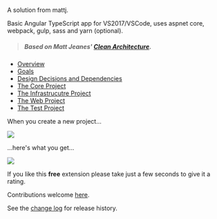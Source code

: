 [GitHubRepoPullRequestsURL]: https://github.com/GregTrevellick/AngularBasic/pulls

A solution from mattj. 

Basic Angular TypeScript app for VS2017/VSCode, uses aspnet core, webpack, gulp, sass and yarn (optional). 

>##### Based on Matt Jeanes' [Clean Architecture](https://github.com/MattJeanes/AngularBasic).

- [Overview](https://github.com/ardalis/AngularBasic#AngularBasic)
- [Goals](https://github.com/ardalis/AngularBasic#goals)
- [Design Decisions and Dependencies](https://github.com/ardalis/AngularBasic#design-decisions-and-dependencies)
- [The Core Project](https://github.com/ardalis/AngularBasic#the-core-project)  
- [The Infrastrucutre Project](https://github.com/ardalis/AngularBasic#the-infrastructure-project)  
- [The Web Project](https://github.com/ardalis/AngularBasic#the-web-project)  
- [The Test Project](https://github.com/ardalis/AngularBasic#the-test-project)

When you create a new project...

![](screen0.png)

...here's what you get...

![](screen1.png)

If you like this **free** extension please take just a few seconds to give it a rating.

Contributions welcome [here][GitHubRepoPullRequestsURL].

See the [change log](CHANGELOG.md) for release history.
